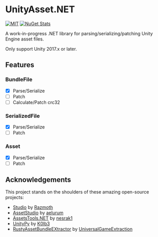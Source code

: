 ﻿# UnityAsset.NET

[![MIT](https://img.shields.io/github/license/AXiX-official/UnityAsset.NET)](https://github.com/AXiX-official/UnityAsset.NET/master/LICENSE)
[![NuGet Stats](https://img.shields.io/nuget/v/UnityAsset.NET.svg)](https://www.nuget.org/packages/UnityAsset.NET)

A work-in-progress .NET library for parsing/serializing/patching Unity Engine asset files.

Only support Unity 2017.x or later.

## Features

### BundleFile

- [x] Parse/Serialize
- [ ] Patch
- [ ] Calculate/Patch crc32

### SerializedFile

- [x] Parse/Serialize
- [ ] Patch

### Asset

- [x] Parse/Serialize
- [ ] Patch

## Acknowledgements

This project stands on the shoulders of these amazing open-source projects:

- [Studio](https://github.com/RazTools/Studio) by [Razmoth](https://github.com/RazTools)
- [AssetStudio](https://github.com/aelurum/AssetStudio) by [aelurum](https://github.com/aelurum)
- [AssetsTools.NET](https://github.com/nesrak1/AssetsTools.NET) by [nesrak1](https://github.com/nesrak1)
- [UnityPy](https://github.com/K0lb3/UnityPy) by [K0lb3](https://github.com/K0lb3)
- [RustyAssetBundleEXtractor](https://github.com/UniversalGameExtraction/RustyAssetBundleEXtractor) by [UniversalGameExtraction](https://github.com/UniversalGameExtraction)